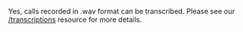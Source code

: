 Yes, calls recorded in .wav format can be transcribed. Please see our [/transcriptions](http://dev.bandwidth.com/ap-docs/methods/transcriptions/transcriptions.html) resource for more details.
